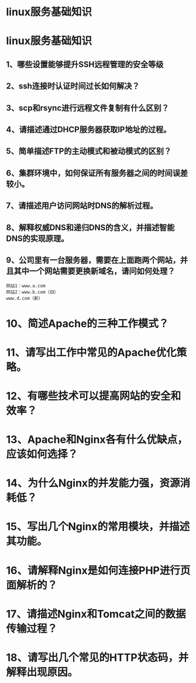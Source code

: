 # linux服务基础知识

# linux服务基础知识

## 1、哪些设置能够提升SSH远程管理的安全等级

## 2、ssh连接时认证时间过长如何解决？

## 3、scp和rsync进行远程文件复制有什么区别？

## 4、请描述通过DHCP服务器获取IP地址的过程。

## 5、简单描述FTP的主动模式和被动模式的区别？

## 6、集群环境中，如何保证所有服务器之间的时间误差较小。

## 7、请描述用户访问网站时DNS的解析过程。

## 8、解释权威DNS和递归DNS的含义，并描述智能DNS的实现原理。

## 9、公司里有一台服务器，需要在上面跑两个网站，并且其中一个网站需要更换新域名，请问如何处理？
    网站1：www.a.com
    网站2：www.b.com（旧）
    www.d.com（新）

# 10、简述Apache的三种工作模式？

# 11、请写出工作中常见的Apache优化策略。

# 12、有哪些技术可以提高网站的安全和效率？

# 13、Apache和Nginx各有什么优缺点，应该如何选择？

# 14、为什么Nginx的并发能力强，资源消耗低？

# 15、写出几个Nginx的常用模块，并描述其功能。

# 16、请解释Nginx是如何连接PHP进行页面解析的？

# 17、请描述Nginx和Tomcat之间的数据传输过程？

# 18、请写出几个常见的HTTP状态码，并解释出现原因。

